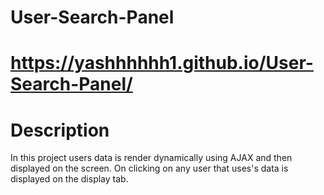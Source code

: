# User-Search-Panel

#  https://yashhhhhh1.github.io/User-Search-Panel/

# Description
In this project users data is render dynamically using AJAX and then displayed on the screen.
On clicking on any user that uses's data is displayed on the display tab.



